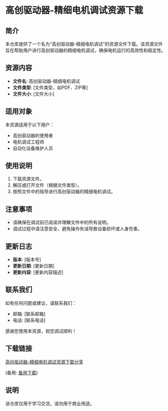 # 高创驱动器-精细电机调试资源下载

## 简介
本仓库提供了一个名为“高创驱动器-精细电机调试”的资源文件下载。该资源文件旨在帮助用户进行高创驱动器的精细电机调试，确保电机运行的高效性和稳定性。

## 资源内容
- **文件名**: 高创驱动器-精细电机调试
- **文件类型**: [文件类型，如PDF、ZIP等]
- **文件大小**: [文件大小]

## 适用对象
本资源适用于以下用户：
- 高创驱动器的使用者
- 电机调试工程师
- 自动化设备维护人员

## 使用说明
1. 下载资源文件。
2. 解压或打开文件（根据文件类型）。
3. 按照文件中的指导进行高创驱动器的精细电机调试。

## 注意事项
- 请确保在调试前已阅读并理解文件中的所有说明。
- 调试过程中请注意安全，避免操作失误导致设备损坏或人身伤害。

## 更新日志
- **版本**: [版本号]
- **更新日期**: [更新日期]
- **更新内容**: [更新内容描述]

## 联系我们
如有任何问题或建议，请联系我们：
- 邮箱: [联系邮箱]
- 电话: [联系电话]

感谢您使用本资源，祝您调试顺利！

## 下载链接
[高创驱动器-精细电机调试资源下载分享](https://pan.quark.cn/s/2f9a8918a094) 

(备用: [备用下载](https://pan.baidu.com/s/1thhQqGtf4xT0Iln_p3zyDA?pwd=1234))

## 说明

该仓库仅用于学习交流，请勿用于商业用途。
